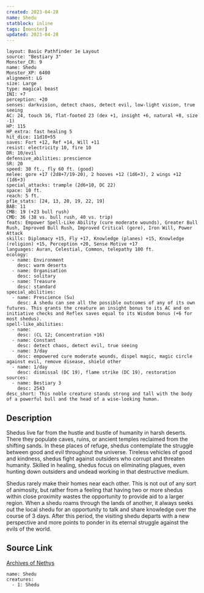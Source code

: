 ```yaml
---
created: 2023-04-28
name: Shedu
statblock: inline
tags: [monster]
updated: 2023-04-28
---
```

```statblock
layout: Basic Pathfinder 1e Layout
source: "Bestiary 3"
Monster_CR: 9
name: Shedu
Monster_XP: 6400
alignment: LG
size: Large
type: magical beast
INI: +7
perception: +20
senses: darkvision, detect chaos, detect evil, low-light vision, true seeing
AC: 24, touch 16, flat-footed 23 (dex +1, insight +6, natural +8, size -1)
HP: 115
HP_extra: fast healing 5
hit_dice: 11d10+55
saves: Fort +12, Ref +14, Will +11
resist: electricity 10, fire 10
DR: 10/evil
defensive_abilities: prescience
SR: 20
speed: 30 ft., fly 60 ft. (good)
melee: gore +17 (2d8+7/19-20), 2 hooves +12 (1d6+3), 2 wings +12 (1d6+3)
special_attacks: trample (2d6+10, DC 22)
space: 10 ft.
reach: 5 ft.
pf1e_stats: [24, 13, 20, 19, 22, 19]
BAB: 11
CMB: 19 (+23 bull rush)
CMD: 36 (38 vs. bull rush, 40 vs. trip)
feats: Empower Spell-Like Ability (cure moderate wounds), Greater Bull Rush, Improved Bull Rush, Improved Critical (gore), Iron Will, Power Attack
skills: Diplomacy +15, Fly +17, Knowledge (planes) +15, Knowledge (religion) +15, Perception +20, Sense Motive +17
languages: Auran, Celestial, Common, telepathy 100 ft.
ecology:
  - name: Environment
    desc: warm deserts
  - name: Organisation
    desc: solitary
  - name: Treasure
    desc: standard
special_abilities:
  - name: Prescience (Su)
    desc: A shedu can see all the possible outcomes of any of its own futures. This grants the creature an insight bonus to its AC and on initiative checks and Reflex saves equal to its Wisdom bonus (+6 for most shedus).
spell-like_abilities:
  - name:
    desc: (CL 12; Concentration +16)
  - name: Constant
    desc: detect chaos, detect evil, true seeing
  - name: 3/day
    desc: empowered cure moderate wounds, dispel magic, magic circle against evil, remove disease, shield other
  - name: 1/day
    desc: dismissal (DC 19), flame strike (DC 19), restoration
sources:
  - name: Bestiary 3
    desc: 2543
desc_short: This noble creature stands strong and tall with the body of a powerful bull and the head of a wise-looking human.
```
## Description
Shedus live far from the hustle and bustle of humanity in harsh deserts. There they populate caves, ruins, or ancient temples reclaimed from the shifting sands. In these places of refuge, shedus contemplate the struggle between good and evil throughout the universe. Tireless vehicles of good and kindness, shedus fight against outsiders who corrupt and threaten humanity. Skilled in healing, shedus focus on eliminating plagues, even hunting down outsiders and undead working in that destructive medium.

Shedus rarely make their homes near each other. This is not out of any sort of animosity, but rather from a feeling that having two or more shedus within close proximity wastes the opportunity to provide aid to a larger region. When a shedu roams through the lands of another, it always seeks out the local shedu for an opportunity to talk and share knowledge over the course of 3 days. After this period, the visiting shedu departs with a new perspective and more points to ponder in its eternal struggle against the evils of the world.
## Source Link
[Archives of Nethys](https://aonprd.com/MonsterDisplay.aspx?ItemName=Shedu)
```encounter-table
name: Shedu
creatures:
  - 1: Shedu
```
